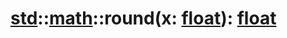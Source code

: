 # [std](/libs/std/)::[math](/libs/std/math/)::round(x:&nbsp;[float](/libs/std/core/type.float.md)):&nbsp;[float](/libs/std/core/type.float.md)
